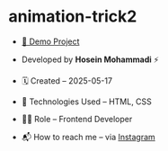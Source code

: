 # animation-trick2

- [🔗 Demo Project](https://hoseinmohammadi-dev.github.io/animation-trick2/)

- Developed by **Hosein Mohammadi** ⚡️

- 🗓 Created – 2025-05-17

- 🧪 Technologies Used – HTML, CSS 

- 🧑‍💻 Role – Frontend Developer

- 📬 How to reach me – via [Instagram](https://instagram.com/hoseinmdev)
